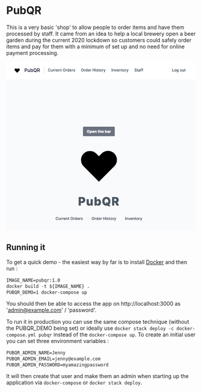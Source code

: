 # PubQR

This is a very basic 'shop' to allow people to order items and have them processed by staff.  It came from an idea
to help a local brewery open a beer garden during the current 2020 lockdown so customers could safely order items
and pay for them with a minimum of set up and no need for online payment processing.

![Screenshot of PubQR](screenshot.png)

## Running it

To get a quick demo - the easiest way by far is to install [Docker](https://docs.docker.com/engine/install/) and then run :
```
IMAGE_NAME=pubqr:1.0
docker build -t ${IMAGE_NAME} .
PUBQR_DEMO=1 docker-compose up
```
You should then be able to access the app on http://localhost:3000 as 'admin@example.com' / 'password'.

To run it in production you can use the same compose technique (without the PUBQR_DEMO being set) or ideally use `docker stack deploy -c docker-compose.yml pubqr` instead of the `docker-compose up`.  To create an initial user you can set three environment
variables :
```
PUBQR_ADMIN_NAME=Jenny
PUBQR_ADMIN_EMAIL=jenny@example.com
PUBQR_ADMIN_PASSWORD=myamazingpassword
```
It will then create that user and make them an admin when starting up the application via `docker-compose` or `docker stack deploy`.
